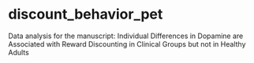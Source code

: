 # discount_behavior_pet
Data analysis for the manuscript: Individual Differences in Dopamine are Associated with Reward Discounting in Clinical Groups but not in Healthy Adults
